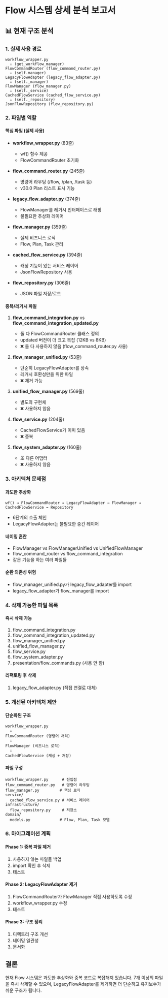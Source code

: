 # Flow 시스템 상세 분석 보고서

## 📊 현재 구조 분석

### 1. 실제 사용 경로
```
workflow_wrapper.py
  ↓ (get_workflow_manager)
FlowCommandRouter (flow_command_router.py)
  ↓ (self.manager)
LegacyFlowAdapter (legacy_flow_adapter.py)
  ↓ (self._manager)
FlowManager (flow_manager.py)
  ↓ (self._service)
CachedFlowService (cached_flow_service.py)
  ↓ (self._repository)
JsonFlowRepository (flow_repository.py)
```

### 2. 파일별 역할

#### 핵심 파일 (실제 사용)
- **workflow_wrapper.py** (83줄)
  - wf() 함수 제공
  - FlowCommandRouter 초기화
  
- **flow_command_router.py** (245줄)
  - 명령어 라우팅 (/flow, /plan, /task 등)
  - v30.0 Plan 리스트 표시 기능
  
- **legacy_flow_adapter.py** (374줄)
  - FlowManager를 레거시 인터페이스로 래핑
  - 불필요한 추상화 레이어
  
- **flow_manager.py** (359줄)
  - 실제 비즈니스 로직
  - Flow, Plan, Task 관리
  
- **cached_flow_service.py** (394줄)
  - 캐싱 기능이 있는 서비스 레이어
  - JsonFlowRepository 사용
  
- **flow_repository.py** (306줄)
  - JSON 파일 저장/로드

#### 중복/레거시 파일
1. **flow_command_integration.py** vs **flow_command_integration_updated.py**
   - 둘 다 FlowCommandRouter 클래스 정의
   - updated 버전이 더 크고 복잡 (12KB vs 8KB)
   - ❌ 둘 다 사용하지 않음 (flow_command_router.py 사용)

2. **flow_manager_unified.py** (53줄)
   - 단순히 LegacyFlowAdapter를 상속
   - 레거시 호환성만을 위한 파일
   - ❌ 제거 가능

3. **unified_flow_manager.py** (569줄)
   - 별도의 구현체
   - ❌ 사용하지 않음

4. **flow_service.py** (204줄)
   - CachedFlowService가 이미 있음
   - ❌ 중복

5. **flow_system_adapter.py** (160줄)
   - 또 다른 어댑터
   - ❌ 사용하지 않음

### 3. 아키텍처 문제점

#### 과도한 추상화
```
wf() → FlowCommandRouter → LegacyFlowAdapter → FlowManager → CachedFlowService → Repository
```
- 6단계의 호출 체인
- LegacyFlowAdapter는 불필요한 중간 레이어

#### 네이밍 혼란
- FlowManager vs FlowManagerUnified vs UnifiedFlowManager
- flow_command_router vs flow_command_integration
- 같은 기능을 하는 여러 파일들

#### 순환 의존성 위험
- flow_manager_unified.py가 legacy_flow_adapter를 import
- legacy_flow_adapter가 flow_manager를 import

### 4. 삭제 가능한 파일 목록

#### 즉시 삭제 가능
1. flow_command_integration.py
2. flow_command_integration_updated.py
3. flow_manager_unified.py
4. unified_flow_manager.py
5. flow_service.py
6. flow_system_adapter.py
7. presentation/flow_commands.py (사용 안 함)

#### 리팩토링 후 삭제
1. legacy_flow_adapter.py (직접 연결로 대체)

### 5. 개선된 아키텍처 제안

#### 단순화된 구조
```
workflow_wrapper.py
  ↓
FlowCommandRouter (명령어 처리)
  ↓
FlowManager (비즈니스 로직)
  ↓
CachedFlowService (캐싱 + 저장)
```

#### 파일 구성
```
workflow_wrapper.py      # 진입점
flow_command_router.py   # 명령어 라우팅
flow_manager.py         # 핵심 로직
service/
  cached_flow_service.py # 서비스 레이어
infrastructure/
  flow_repository.py     # 저장소
domain/
  models.py             # Flow, Plan, Task 모델
```

### 6. 마이그레이션 계획

#### Phase 1: 중복 파일 제거
1. 사용하지 않는 파일들 백업
2. import 확인 후 삭제
3. 테스트

#### Phase 2: LegacyFlowAdapter 제거
1. FlowCommandRouter가 FlowManager 직접 사용하도록 수정
2. workflow_wrapper.py 수정
3. 테스트

#### Phase 3: 구조 정리
1. 디렉토리 구조 개선
2. 네이밍 일관성
3. 문서화

## 결론

현재 Flow 시스템은 과도한 추상화와 중복 코드로 복잡해져 있습니다. 
7개 이상의 파일을 즉시 삭제할 수 있으며, LegacyFlowAdapter를 제거하면 
더 단순하고 유지보수가 쉬운 구조가 됩니다.